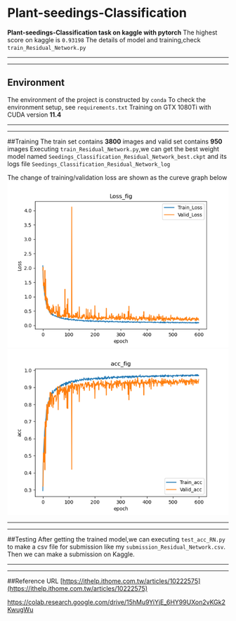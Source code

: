 # Plant-seedings-Classification

**Plant-seedings-Classification task on kaggle with pytorch**
The highest score on kaggle is `0.93198`
The details of model and training,check `train_Residual_Network.py`
* * *
------------------------------------------------------------------------
## Environment
The environment of the project is constructed by `conda`
To check the environment setup, see `requirements.txt`
Training on GTX 1080Ti with CUDA version **11.4**
* * *
------------------------------------------------------------------------
##Training
The train set contains **3800** images and valid set contains **950** images
Executing `train_Residual_Network.py`,we can get the best weight model named `Seedings_Classification_Residual_Network_best.ckpt`
and its logs file `Seedings_Classification_Residual_Network_log`  

The change of training/validation loss are shown as the cureve graph below 
![](https://github.com/weic0813/plant-seedings-task/blob/main/figures/Loss_Residual_Network.png?raw=true)
![](https://github.com/weic0813/plant-seedings-task/blob/main/figures/Accs_Residual_Network.png?raw=true)
* * *
------------------------------------------------------------------------
##Testing
After getting the trained model,we can executing `test_acc_RN.py` to make a csv file for submission
like my `submission_Residual_Network.csv`.
Then we can make a submission on Kaggle.
* * *
------------------------------------------------------------------------
##Reference URL
[https://ithelp.ithome.com.tw/articles/10222575](https://ithelp.ithome.com.tw/articles/10222575)

https://colab.research.google.com/drive/15hMu9YiYjE_6HY99UXon2vKGk2KwugWu